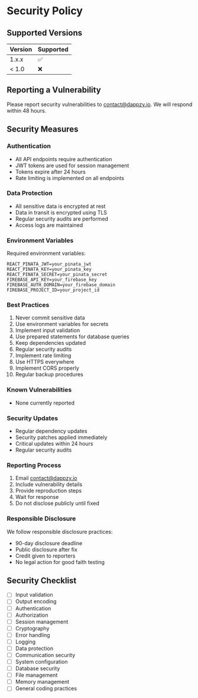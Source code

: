 # Security Policy

## Supported Versions

| Version | Supported          |
| ------- | ------------------ |
| 1.x.x   | :white_check_mark: |
| < 1.0   | :x:                |

## Reporting a Vulnerability

Please report security vulnerabilities to contact@dappzy.io. We will respond within 48 hours.

## Security Measures

### Authentication
- All API endpoints require authentication
- JWT tokens are used for session management
- Tokens expire after 24 hours
- Rate limiting is implemented on all endpoints

### Data Protection
- All sensitive data is encrypted at rest
- Data in transit is encrypted using TLS
- Regular security audits are performed
- Access logs are maintained

### Environment Variables
Required environment variables:
```
REACT_PINATA_JWT=your_pinata_jwt
REACT_PINATA_KEY=your_pinata_key
REACT_PINATA_SECRET=your_pinata_secret
FIREBASE_API_KEY=your_firebase_key
FIREBASE_AUTH_DOMAIN=your_firebase_domain
FIREBASE_PROJECT_ID=your_project_id
```

### Best Practices
1. Never commit sensitive data
2. Use environment variables for secrets
3. Implement input validation
4. Use prepared statements for database queries
5. Keep dependencies updated
6. Regular security audits
7. Implement rate limiting
8. Use HTTPS everywhere
9. Implement CORS properly
10. Regular backup procedures

### Known Vulnerabilities
- None currently reported

### Security Updates
- Regular dependency updates
- Security patches applied immediately
- Critical updates within 24 hours
- Regular security audits

### Reporting Process
1. Email contact@dappzy.io
2. Include vulnerability details
3. Provide reproduction steps
4. Wait for response
5. Do not disclose publicly until fixed

### Responsible Disclosure
We follow responsible disclosure practices:
- 90-day disclosure deadline
- Public disclosure after fix
- Credit given to reporters
- No legal action for good faith testing

## Security Checklist
- [ ] Input validation
- [ ] Output encoding
- [ ] Authentication
- [ ] Authorization
- [ ] Session management
- [ ] Cryptography
- [ ] Error handling
- [ ] Logging
- [ ] Data protection
- [ ] Communication security
- [ ] System configuration
- [ ] Database security
- [ ] File management
- [ ] Memory management
- [ ] General coding practices 